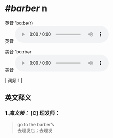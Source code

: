 # ***\#barber*** n
英音 'bɑːbə(r)  
英音
<audio src="./media/barber-B.aac" controls="controls"></audio>

美音 'bɑːrbər  
美音
<audio src="./media/barber.aac" controls="controls"></audio>



| 词频 1 |  

英文释义
---
### 1.*高义频：* **[C] 理发师：**  

 > go to the barber’s   
 > 去理发店；去理发    



